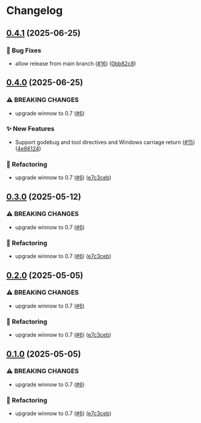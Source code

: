 # Changelog

## [0.4.1](https://github.com/baz-scm/gomod-parser/compare/v0.4.0...v0.4.1) (2025-06-25)


### 🐛 Bug Fixes

* allow release from main branch ([#16](https://github.com/baz-scm/gomod-parser/issues/16)) ([0bb82c8](https://github.com/baz-scm/gomod-parser/commit/0bb82c8737f240f8ba0f5b954c208f4e928a1b7c))

## [0.4.0](https://github.com/baz-scm/gomod-parser/compare/v0.3.0...v0.4.0) (2025-06-25)


### ⚠ BREAKING CHANGES

* upgrade winnow to 0.7 ([#6](https://github.com/baz-scm/gomod-parser/issues/6))

### ✨ New Features

* Support godebug and tool directives and Windows carriage return ([#15](https://github.com/baz-scm/gomod-parser/issues/15)) ([4e86124](https://github.com/baz-scm/gomod-parser/commit/4e86124a96ce7d2f998d63805b9c8c59affa9447))


### 🔄 Refactoring

* upgrade winnow to 0.7 ([#6](https://github.com/baz-scm/gomod-parser/issues/6)) ([e7c3ceb](https://github.com/baz-scm/gomod-parser/commit/e7c3cebc11731d1a7767e694a838952e10bc4184))

## [0.3.0](https://github.com/baz-scm/gomod-parser/compare/v0.2.0...v0.3.0) (2025-05-12)


### ⚠ BREAKING CHANGES

* upgrade winnow to 0.7 ([#6](https://github.com/baz-scm/gomod-parser/issues/6))

### 🔄 Refactoring

* upgrade winnow to 0.7 ([#6](https://github.com/baz-scm/gomod-parser/issues/6)) ([e7c3ceb](https://github.com/baz-scm/gomod-parser/commit/e7c3cebc11731d1a7767e694a838952e10bc4184))

## [0.2.0](https://github.com/baz-scm/gomod-parser/compare/v0.1.0...v0.2.0) (2025-05-05)


### ⚠ BREAKING CHANGES

* upgrade winnow to 0.7 ([#6](https://github.com/baz-scm/gomod-parser/issues/6))

### 🔄 Refactoring

* upgrade winnow to 0.7 ([#6](https://github.com/baz-scm/gomod-parser/issues/6)) ([e7c3ceb](https://github.com/baz-scm/gomod-parser/commit/e7c3cebc11731d1a7767e694a838952e10bc4184))

## [0.1.0](https://github.com/baz-scm/gomod-parser/compare/v0.0.3...v0.1.0) (2025-05-05)


### ⚠ BREAKING CHANGES

* upgrade winnow to 0.7 ([#6](https://github.com/baz-scm/gomod-parser/issues/6))

### 🔄 Refactoring

* upgrade winnow to 0.7 ([#6](https://github.com/baz-scm/gomod-parser/issues/6)) ([e7c3ceb](https://github.com/baz-scm/gomod-parser/commit/e7c3cebc11731d1a7767e694a838952e10bc4184))
